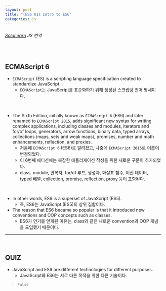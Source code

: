```yaml
---
layout: post
title: "(ES6 01) Intro to ES6"
categories: js
---
```


###### [SoloLearn](https://www.sololearn.com/) JS 번역

<br>

## ECMAScript 6

- `ECMAScript` (ES) is a scripting language specification created to standardize JavaScript.
  - `ECMAScript`는 JavaScript를 표준화하기 위해 생성된 스크립팅 언어 명세이다.

<br>

- The Sixth Edition, initially known as `ECMAScript 6` (ES6) and later renamed to `ECMAScript 2015`, adds significant new syntax for writing complex applications, including classes and modules, iterators and for/of loops, generators, arrow functions, binary data, typed arrays, collections (maps, sets and weak maps), promises, number and math enhancements, reflection, and proxies.
  - 처음에 `ECMAScript 6` (ES6)로 알려졌고, 나중에 `ECMAScript 2015`로 이름이 변경되었다.
  - 이 6번째 에디션에는 복잡한 애플리케이션 작성을 위한 새로운 구문이 추가되었다.
  - class, module, 반복자, for/of 루프, 생성자, 화살표 함수, 이진 데이터, typed 배열, collection, promise, reflection, proxy 등이 포함된다.

<br>

- In other words, ES6 is a superset of JavaScript (ES5).
  - 즉, ES6는 JavaScript (ES5)의 상위 집합이다.
- The reason that ES6 became so popular is that it introduced new conventions and OOP concepts such as classes.
  - ES6가 인기를 얻게된 이유는, class와 같은 새로운 convention과 OOP 개념을 도입했기 때문이다.

------

<br>

## QUIZ

- JavaScript and ES6 are different technologies for different purposes.
  - JavaScript와 ES6는 서로 다른 목적을 위한 다른 기술이다.

> `False`

<br>